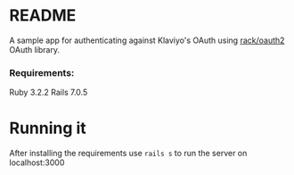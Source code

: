 # README

A sample app for authenticating against Klaviyo's OAuth using [rack/oauth2](https://github.com/nov/rack-oauth2) OAuth library.

### Requirements:

Ruby 3.2.2
Rails 7.0.5

# Running it
After installing the requirements use `rails s` to run the server on localhost:3000
